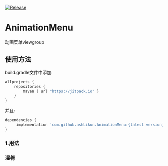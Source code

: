 [![Release](https://jitpack.io/v/ashLikun/AnimationMenu.svg)](https://jitpack.io/#ashLikun/Commonanimmenu)


# **AnimationMenu**
动画菜单viewgroup
## 使用方法

build.gradle文件中添加:
```gradle
allprojects {
    repositories {
        maven { url "https://jitpack.io" }
    }
}
```
并且:

```gradle
dependencies {
     implementation 'com.github.ashLikun.AnimationMenu:{latest version}'//没有databind
}
```
### 1.用法


### 混肴


